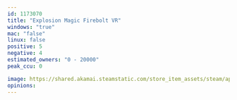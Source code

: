 ```yaml
---
id: 1173070
title: "Explosion Magic Firebolt VR"
windows: "true"
mac: "false"
linux: false
positive: 5
negative: 4
estimated_owners: "0 - 20000"
peak_ccu: 0

image: https://shared.akamai.steamstatic.com/store_item_assets/steam/apps/1173070/header.jpg?t=1667002073
opinions:
---
```

